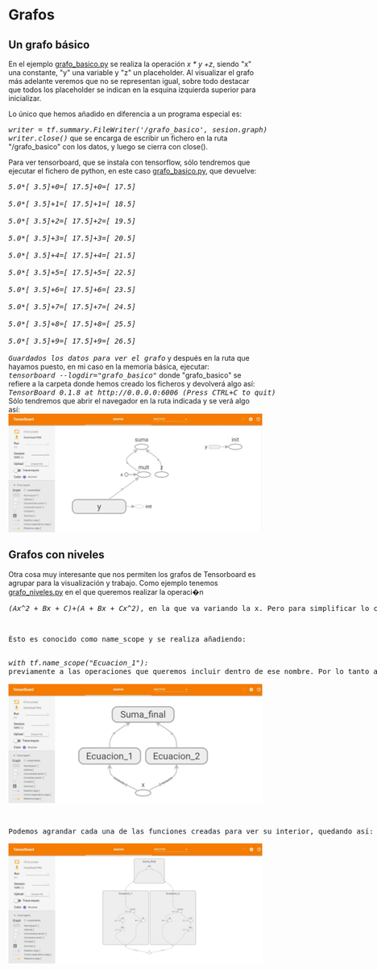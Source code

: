 <h1><a name="grafo"></a>Grafos</h1>
<h2>Un grafo básico</h2>
En el ejemplo <a href="https://github.com/Tensor4Dummies/2_tensorboard/blob/master/grafos/grafo_basico.py">grafo_basico.py</a> se realiza la operación
<i>x * y +z</i>, siendo "x" una constante, "y" una variable y "z" un placeholder. Al visualizar el grafo más adelante veremos que no se representan igual, sobre todo destacar que todos los placeholder se indican en la esquina izquierda superior para inicializar.</p>
<p>Lo único que hemos añadido en diferencia a un programa especial es:</br>
<pre style='display:inline'><i>writer = tf.summary.FileWriter('/grafo_basico', sesion.graph)</br>writer.close()</i></pre>
que se encarga de escribir un fichero en la ruta "/grafo_basico" con los datos, y luego se cierra con close().</p>
<p>Para ver tensorboard, que se instala con tensorflow, sólo tendremos que ejecutar el fichero de python, en este caso
<a href="https://github.com/Tensor4Dummies/2_tensorboard/blob/master/grafos/grafo_basico.py">grafo_basico.py</a>, que devuelve:</br>
<pre style='display:inline'><i>5.0*[ 3.5]+0=[ 17.5]+0=[ 17.5]</br>
5.0*[ 3.5]+1=[ 17.5]+1=[ 18.5]</br>
5.0*[ 3.5]+2=[ 17.5]+2=[ 19.5]</br>
5.0*[ 3.5]+3=[ 17.5]+3=[ 20.5]</br>
5.0*[ 3.5]+4=[ 17.5]+4=[ 21.5]</br>
5.0*[ 3.5]+5=[ 17.5]+5=[ 22.5]</br>
5.0*[ 3.5]+6=[ 17.5]+6=[ 23.5]</br>
5.0*[ 3.5]+7=[ 17.5]+7=[ 24.5]</br>
5.0*[ 3.5]+8=[ 17.5]+8=[ 25.5]</br>
5.0*[ 3.5]+9=[ 17.5]+9=[ 26.5]</br>
Guardados los datos para ver el grafo</i></pre>
y después en la ruta que hayamos puesto, en mi caso en la memoria básica, ejecutar:</br>
<pre style='display:inline'><i>tensorboard --logdir="grafo_basico"</i></pre>
donde "grafo_basico" se refiere a la carpeta donde hemos creado los ficheros y devolverá algo así:</br>
<pre style='display:inline'><i>TensorBoard 0.1.8 at http://0.0.0.0:6006 (Press CTRL+C to quit)</i></pre>
Sólo tendremos que abrir el navegador en la ruta indicada y se verá algo así:</br>
<img src="https://github.com/Tensor4Dummies/2_tensorboard/blob/master/grafos/grafo_basico.JPG" alt="Grafo básico"></p>

<h2>Grafos con niveles</h2>
<p>Otra cosa muy interesante que nos permiten los grafos de Tensorboard es agrupar para la visualización y trabajo.
Como ejemplo tenemos <a href="https://github.com/Tensor4Dummies/2_tensorboard/blob/master/grafos/grafo_niveles.py">grafo_niveles.py</a> en el que queremos realizar la operaci�n <pre style='display:inline'><i>(Ax^2 + Bx + C)+(A + Bx + Cx^2)</i>, en la que va variando la x. Pero para simplificar lo convertimos en <pre style='display:inline'><i>y1+y2</i>, donde <pre style='display:inline'><i>y1=(Ax^2 + Bx + C)</i> e <pre style='display:inline'><i>y2=(A + Bx + Cx^2)</i>.</p>
<p>Ésto es conocido como name_scope y se realiza añadiendo: </br>
<pre style='display:inline'><i>with tf.name_scope("Ecuacion_1"):</i></pre>
previamente a las operaciones que queremos incluir dentro de ese nombre. Por lo tanto al abrir la visualización sería:</br>
<img src="https://github.com/Tensor4Dummies/2_tensorboard/blob/master/grafos/grafo_niveles_inicial.JPG" alt="Grafo básico"></p>
<p>Podemos agrandar cada una de las funciones creadas para ver su interior, quedando así:</br>
<img src="https://github.com/Tensor4Dummies/2_tensorboard/blob/master/grafos/grafo_niveles_visible.JPG" alt="Grafo básico"></p>
